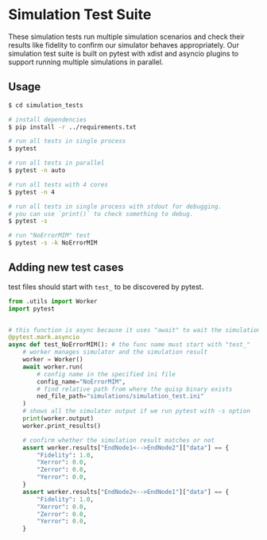 # Simulation Test Suite

These simulation tests run multiple simulation scenarios and check their results like fidelity to confirm our simulator behaves appropriately. Our simulation test suite is built on pytest with xdist and asyncio plugins to support running multiple simulations in parallel.

## Usage

```sh
$ cd simulation_tests

# install dependencies
$ pip install -r ../requirements.txt

# run all tests in single process
$ pytest

# run all tests in parallel
$ pytest -n auto

# run all tests with 4 cores
$ pytest -n 4

# run all tests in single process with stdout for debugging.
# you can use `print()` to check something to debug.
$ pytest -s

# run "NoErrorMIM" test
$ pytest -s -k NoErrorMIM

```

## Adding new test cases

test files should start with `test_` to be discovered by pytest. 

```python
from .utils import Worker
import pytest


# this function is async because it uses "await" to wait the simulation run
@pytest.mark.asyncio
async def test_NoErrorMIM(): # the func name must start with "test_"
    # worker manages simulator and the simulation result
    worker = Worker()
    await worker.run(
        # config name in the specified ini file
        config_name="NoErrorMIM", 
        # find relative path from where the quisp binary exists
        ned_file_path="simulations/simulation_test.ini" 
    )
    # shows all the simulator output if we run pytest with -s option
    print(worker.output)
    worker.print_results()

    # confirm whether the simulation result matches or not
    assert worker.results["EndNode1<-->EndNode2"]["data"] == {
        "Fidelity": 1.0,
        "Xerror": 0.0,
        "Zerror": 0.0,
        "Yerror": 0.0,
    }
    assert worker.results["EndNode2<-->EndNode1"]["data"] == {
        "Fidelity": 1.0,
        "Xerror": 0.0,
        "Zerror": 0.0,
        "Yerror": 0.0,
    }
```